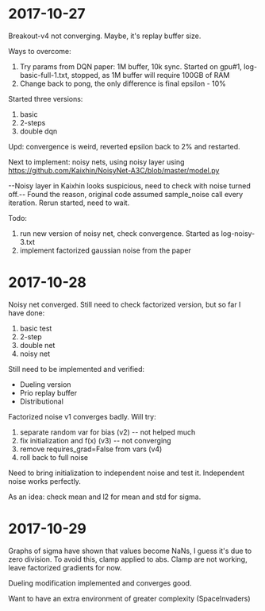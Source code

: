 # 2017-10-27
Breakout-v4 not converging. Maybe, it's replay buffer size.

Ways to overcome:
1. Try params from DQN paper: 1M buffer, 10k sync. Started on gpu#1, log-basic-full-1.txt, 
stopped, as 1M buffer will require 100GB of RAM
2. Change back to pong, the only difference is final epsilon - 10%

Started three versions:
1. basic
2. 2-steps
3. double dqn

Upd: convergence is weird, reverted epsilon back to 2% and restarted.

Next to implement: noisy nets, using noisy layer using https://github.com/Kaixhin/NoisyNet-A3C/blob/master/model.py
 
--Noisy layer in Kaixhin looks suspicious, need to check with noise turned off.--
Found the reason, original code assumed sample_noise call every iteration.
Rerun started, need to wait.

Todo:
1. run new version of noisy net, check convergence. Started as log-noisy-3.txt
2. implement factorized gaussian noise from the paper

# 2017-10-28

Noisy net converged. Still need to check factorized version, but so far I have done:
1. basic test
2. 2-step
3. double net
4. noisy net

Still need to be implemented and verified:
* Dueling version
* Prio replay buffer
* Distributional

Factorized noise v1 converges badly. Will try:
1. separate random var for bias (v2) -- not helped much
2. fix initialization and f(x) (v3) -- not converging
2. remove requires_grad=False from vars (v4)
3. roll back to full noise

Need to bring initialization to independent noise and test it.
Independent noise works perfectly.

As an idea: check mean and l2 for mean and std for sigma.

# 2017-10-29

Graphs of sigma have shown that values become NaNs, I guess it's due to zero division. To avoid this, clamp applied to abs.
Clamp are not working, leave factorized gradients for now.

Dueling modification implemented and converges good.

Want to have an extra environment of greater complexity (SpaceInvaders)
